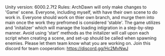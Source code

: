 Unity version: 6000.2.7f2
Rules:
ArchDawn will only make changes to 'Game' scene.
Everyone, including myself, with have their own scene to do work in.
Everyone should work on thier own branch, and murge them into main once the work they prefromed is considered 'stable'.
The game utilizes and 'initalizer' which will manage the loading intigration in a step-by-step manner.
Avoid using 'start' methods as the initalizer will call upon each script when creating a scene, and set-up should be called when spawning enemies.
Please let them team know what you are working on.
Join this discord for team cooperation: https://discord.gg/Hc2MvNwJ
